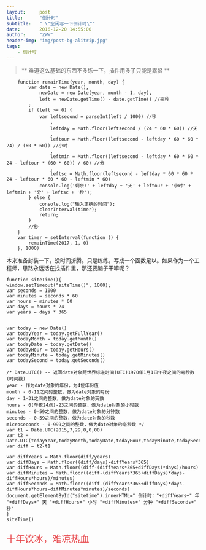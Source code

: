 ```yaml
---
layout:     post
title:      "倒计时"
subtitle:   " \"空闲写一下倒计时\""
date:       2016-12-20 14:55:00
author:     "ZWW"
header-img: "img/post-bg-alitrip.jpg"
tags:
    - 倒计时
---
```


> ** 难道这么基础的东西不多练一下，插件用多了只能是累赘 **


        function remainTime(year, month, day) {
            var date = new Date(),
                newDate = new Date(year, month - 1, day),
                left = newDate.getTime() - date.getTime() //毫秒
            ;
            if (left >= 0) {
                var leftsecond = parseInt(left / 1000) //秒
                    ,
                    leftday = Math.floor(leftsecond / (24 * 60 * 60)) //天
                    ,
                    leftour = Math.floor((leftsecond - leftday * 60 * 60 * 24) / (60 * 60)) //小时
                    ,
                    leftmin = Math.floor((leftsecond - leftday * 60 * 60 * 24 - leftour * (60 * 60)) / 60) //分
                    ,
                    leftsc = Math.floor(leftsecond - leftday * 60 * 60 * 24 - leftour * 60 * 60 - leftmin * 60)
                console.log('剩余:' + leftday + '天' + leftour + '小时' + leftmin + '分' + leftsc + '秒');
            } else {
                console.log("输入正确的时间");
                clearInterval(timer);
                return;
            }
            //秒
        }
        var timer = setInterval(function () {
            remainTime(2017, 1, 0)
        }, 1000)
        
本来准备封装一下，没时间折腾。只是练练，写成一个函数足以。如果作为一个工程师，思路永远活在找插件里，那还要脑子干嘛呢？
    
    function siteTime(){
    window.setTimeout("siteTime()", 1000);
    var seconds = 1000
    var minutes = seconds * 60
    var hours = minutes * 60
    var days = hours * 24
    var years = days * 365 


    var today = new Date()
    var todayYear = today.getFullYear()
    var todayMonth = today.getMonth()
    var todayDate = today.getDate()
    var todayHour = today.getHours()
    var todayMinute = today.getMinutes()
    var todaySecond = today.getSeconds()

    /* Date.UTC() -- 返回date对象距世界标准时间(UTC)1970年1月1日午夜之间的毫秒数(时间戳) 
    year - 作为date对象的年份，为4位年份值
    month - 0-11之间的整数，做为date对象的月份
    day - 1-31之间的整数，做为date对象的天数
    hours - 0(午夜24点)-23之间的整数，做为date对象的小时数
    minutes - 0-59之间的整数，做为date对象的分钟数
    seconds - 0-59之间的整数，做为date对象的秒数
    microseconds - 0-999之间的整数，做为date对象的毫秒数 */
    var t1 = Date.UTC(2015,7,29,0,0,00)
    var t2 = Date.UTC(todayYear,todayMonth,todayDate,todayHour,todayMinute,todaySecond)
    var diff = t2-t1

    var diffYears = Math.floor(diff/years)
    var diffDays = Math.floor((diff/days)-diffYears*365)
    var diffHours = Math.floor((diff-(diffYears*365+diffDays)*days)/hours)
    var diffMinutes = Math.floor((diff-(diffYears*365+diffDays)*days-diffHours*hours)/minutes)
    var diffSeconds = Math.floor((diff-(diffYears*365+diffDays)*days-diffHours*hours-diffMinutes*minutes)/seconds)
    document.getElementById("sitetime").innerHTML=" 倒计时："+diffYears+" 年 "+diffDays+" 天 "+diffHours+" 小时 "+diffMinutes+" 分钟 "+diffSeconds+" 秒"
    }
    siteTime()


<p style="color:#e74448;font-size:24px;">十年饮冰，难凉热血</p>




        
